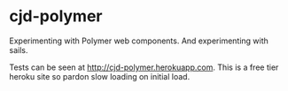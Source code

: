 # cjd-polymer

Experimenting with Polymer web components. And experimenting with sails.

Tests can be seen at http://cjd-polymer.herokuapp.com. This is a free tier heroku site so pardon slow loading on initial load.
